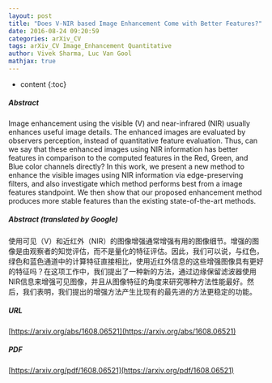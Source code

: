 ```yaml
---
layout: post
title: "Does V-NIR based Image Enhancement Come with Better Features?"
date: 2016-08-24 09:20:59
categories: arXiv_CV
tags: arXiv_CV Image_Enhancement Quantitative
author: Vivek Sharma, Luc Van Gool
mathjax: true
---
```


* content
{:toc}

##### Abstract
Image enhancement using the visible (V) and near-infrared (NIR) usually enhances useful image details. The enhanced images are evaluated by observers perception, instead of quantitative feature evaluation. Thus, can we say that these enhanced images using NIR information has better features in comparison to the computed features in the Red, Green, and Blue color channels directly? In this work, we present a new method to enhance the visible images using NIR information via edge-preserving filters, and also investigate which method performs best from a image features standpoint. We then show that our proposed enhancement method produces more stable features than the existing state-of-the-art methods.

##### Abstract (translated by Google)
使用可见（V）和近红外（NIR）的图像增强通常增强有用的图像细节。增强的图像是由观察者的知觉评估，而不是量化的特征评估。因此，我们可以说，与红色，绿色和蓝色通道中的计算特征直接相比，使用近红外信息的这些增强图像具有更好的特征吗？在这项工作中，我们提出了一种新的方法，通过边缘保留滤波器使用NIR信息来增强可见图像，并且从图像特征的角度来研究哪种方法性能最好。然后，我们表明，我们提出的增强方法产生比现有的最先进的方法更稳定的功能。

##### URL
[https://arxiv.org/abs/1608.06521](https://arxiv.org/abs/1608.06521)

##### PDF
[https://arxiv.org/pdf/1608.06521](https://arxiv.org/pdf/1608.06521)

